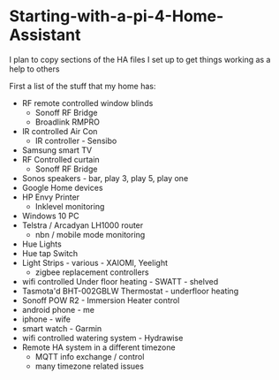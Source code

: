 # Starting-with-a-pi-4-Home-Assistant
I plan to copy sections of the HA files I set up to get things working as a help to others

First a list of the stuff that my home has:
- RF remote controlled window blinds
    - Sonoff RF Bridge
    - Broadlink RMPRO
- IR controlled Air Con
    - IR controller - Sensibo
- Samsung smart TV
- RF Controlled curtain 
    - Sonoff RF Bridge
- Sonos speakers - bar, play 3, play 5, play one
- Google Home devices
- HP Envy Printer
    - Inklevel monitoring
- Windows 10 PC
- Telstra / Arcadyan LH1000 router
    - nbn / mobile mode monitoring
- Hue Lights
- Hue tap Switch
- Light Strips - various - XAIOMI, Yeelight
    - zigbee replacement controllers
- wifi controlled Under floor heating - SWATT - shelved
- Tasmota'd BHT-002GBLW Thermostat - underfloor heating
- Sonoff POW R2 - Immersion Heater control
- android phone - me
- iphone - wife
- smart watch - Garmin
- wifi controlled watering system - Hydrawise
- Remote HA system in a different timezone
    - MQTT info exchange / control
    - many timezone related issues
